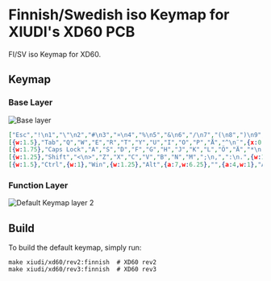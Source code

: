 # Finnish/Swedish iso Keymap for XIUDI's XD60 PCB

FI/SV iso Keymap for XD60.

## Keymap

### Base Layer

![Base layer](https://imgur.com/TrChS0N)

```json
["Esc","!\n1","\"\n2","#\n3","¤\n4","%\n5","&\n6","/\n7","(\n8",")\n9","=\n0","?\n+","`\n´","Fn",{w:1},"Back space"],
[{w:1.5},"Tab","Q","W","E","R","T","Y","U","I","O","P","Å","^\n¨",{x:0.25,w:1.25,h:2,w2:1.5,h2:1,x2:-0.25},"Enter"],
[{w:1.75},"Caps Lock","A","S","D","F","G","H","J","K","L","Ö","Ä","*\n'"],
[{w:1.25},"Shift","<\n>","Z","X","C","V","B","N","M",";\n,",":\n.",{w:1.75},"Shift","Up","_\n-"],
[{w:1.5},"Ctrl",{w:1},"Win",{w:1.25},"Alt",{a:7,w:6.25},"",{a:4,w:1},"AltGr",{w:1},"Ctrl",{w:1},"Left",{w:1},"Down","Right"]
```

### Function Layer

![Default Keymap layer 2](https://img.alicdn.com/imgextra/i1/1713761720/TB2K0gTalPxQeBjy1XcXXXHzVXa_!!1713761720.png)

## Build

To build the default keymap, simply run:

    make xiudi/xd60/rev2:finnish  # XD60 rev2
    make xiudi/xd60/rev3:finnish  # XD60 rev3
